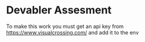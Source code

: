 # Devabler Assesment

To make this work you must get an api key from https://www.visualcrossing.com/ and add it to the env
